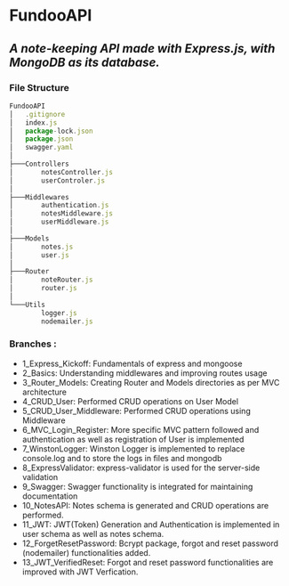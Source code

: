 # FundooAPI
## *A note-keeping API made with Express.js, with MongoDB as its database.*

### File Structure
```js
FundooAPI
│   .gitignore
│   index.js
│   package-lock.json
│   package.json
│   swagger.yaml
│
├───Controllers
│       notesController.js
│       userControler.js
│
├───Middlewares
│       authentication.js
│       notesMiddleware.js
│       userMiddleware.js
│
├───Models
│       notes.js
│       user.js
│
├───Router      
│       noteRouter.js
│       router.js
│
└───Utils
        logger.js
        nodemailer.js
```

### Branches :
* 1_Express_Kickoff: Fundamentals of express and mongoose
* 2_Basics: Understanding middlewares and improving routes usage
* 3_Router_Models: Creating Router and Models directories as per MVC architecture
* 4_CRUD_User: Performed CRUD operations on User Model
* 5_CRUD_User_Middleware: Performed CRUD operations using Middleware
* 6_MVC_Login_Register: More specific MVC pattern followed and authentication as well as registration of User is implemented
* 7_WinstonLogger: Winston Logger is implemented to replace console.log and to store the logs in files and mongodb
* 8_ExpressValidator: express-validator is used for the server-side validation
* 9_Swagger: Swagger functionality is integrated for maintaining documentation
* 10_NotesAPI: Notes schema is generated and CRUD operations are performed.
* 11_JWT: JWT(Token) Generation and Authentication is implemented in user schema as well as notes schema.
* 12_ForgetResetPassword: Bcrypt package, forgot and reset password (nodemailer) functionalities added.
* 13_JWT_VerifiedReset: Forgot and reset password functionalities are improved with JWT Verfication.